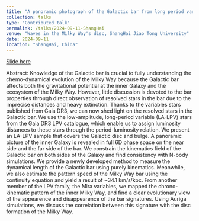 ```yaml
---
title: "A panoramic photograph of the Galactic bar from long period variables"
collection: talks
type: "Contributed talk"
permalink: /talks/2024-09-11-ShangHai
venue: "Waves in the Milky Way's disc, ShangHai Jiao Tong University"
date: 2024-09-11
location: "ShangHai, China"
---
```


[Slide here](https://Hanyuan0908.github.io/talks/ShangHai_20240911.pdf)

Abstract:
Knowledge of the Galactic bar is crucial to fully understanding the chemo-dynamical evolution of the Milky Way because the Galactic bar affects both the gravitational potential at the inner Galaxy and the ecosystem of the Milky Way. However, little discussion is devoted to the bar properties through direct observation of resolved stars in the bar due to the imprecise distances and heavy extinction. Thanks to the variables stars published from Gaia DR3, we can now shed light on the resolved stars in the Galactic bar. We use the low-amplitude, long-period variable (LA-LPV) stars from the Gaia DR3 LPV catalogue, which enable us to assign luminosity distances to these stars through the period-luminosity relation. We present an LA-LPV sample that covers the Galactic disc and bulge. A panoramic picture of the inner Galaxy is revealed in full 6D phase space on the near side and the far side of the bar. We constrain the kinematics field of the Galactic bar on both sides of the Galaxy and find consistency with N-body simulations. We provide a newly developed method to measure the dynamical length of the Galactic bar using purely kinematics. Meanwhile, we also estimate the pattern speed of the Milky Way bar using the continuity equation and yield a result of ~34.1 km/s/kpc. From another member of the LPV family, the Mira variables, we mapped the chrono-kinematic pattern of the inner Milky Way, and find a clear evolutionary view of the appearence and disappearence of the bar signatures. Using Auriga simulations, we discuss the correlation between this signature with the disc formation of the Milky Way.
